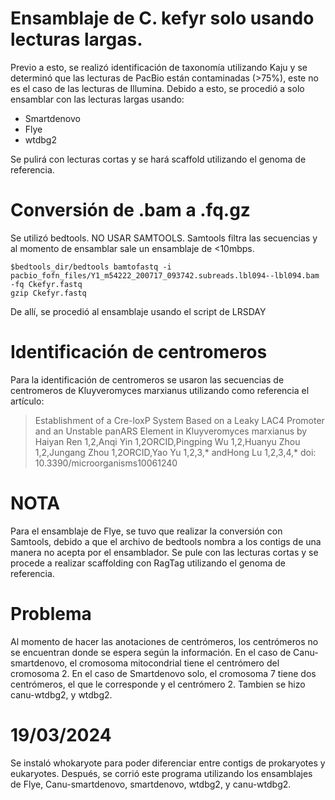 # Ensamblaje de C. kefyr solo usando lecturas largas. 

Previo a esto, se realizó identificación de taxonomía utilizando Kaju y se determinó que las lecturas de PacBio están contaminadas (>75%), este no es el caso de las lecturas de Illumina.
Debido a esto, se procedió a solo ensamblar con las lecturas largas usando: 

 - Smartdenovo
 - Flye
 - wtdbg2

Se pulirá con lecturas cortas y se hará scaffold utilizando el genoma de referencia.

# Conversión de .bam a .fq.gz

Se utilizó bedtools. NO USAR SAMTOOLS. Samtools filtra las secuencias y al momento de ensamblar sale un ensamblaje de <10mbps.

```
$bedtools_dir/bedtools bamtofastq -i pacbio_fofn_files/Y1_m54222_200717_093742.subreads.lbl094--lbl094.bam -fq Ckefyr.fastq
gzip Ckefyr.fastq
```

De allí, se procedió al ensamblaje usando el script de LRSDAY

# Identificación de centromeros
Para la identificación de centromeros se usaron las secuencias de centromeros de Kluyveromyces marxianus utilizando como referencia el artículo: 

> Establishment of a Cre-loxP System Based on a Leaky LAC4 Promoter and an Unstable panARS Element in Kluyveromyces marxianus
by Haiyan Ren 1,2,Anqi Yin 1,2ORCID,Pingping Wu 1,2,Huanyu Zhou 1,2,Jungang Zhou 1,2ORCID,Yao Yu 1,2,3,* andHong Lu 1,2,3,4,* doi: 10.3390/microorganisms10061240

# NOTA
Para el ensamblaje de Flye, se tuvo que realizar la conversión con Samtools, debido a que el archivo de bedtools nombra a los contigs de una manera no acepta por el ensamblador. 
Se pule con las lecturas cortas y se procede a realizar scaffolding con RagTag utilizando el genoma de referencia. 

# Problema
Al momento de hacer las anotaciones de centrómeros, los centrómeros no se encuentran donde se espera según la información. En el caso de Canu-smartdenovo, el cromosoma mitocondrial tiene el centrómero del cromosoma 2. En el caso de Smartdenovo solo, el cromosoma 7 tiene dos centrómeros, el que le corresponde y el centrómero 2. 
Tambien se hizo canu-wtdbg2, y wtdbg2. 

# 19/03/2024
Se instaló whokaryote para poder diferenciar entre contigs de prokaryotes y eukaryotes. 
Después, se corrió este programa utilizando los ensamblajes de Flye, Canu-smartdenovo, smartdenovo, wtdbg2, y canu-wtdbg2. 


